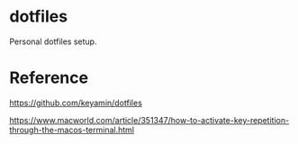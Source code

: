 # dotfiles

Personal dotfiles setup.

# Reference

https://github.com/keyamin/dotfiles

https://www.macworld.com/article/351347/how-to-activate-key-repetition-through-the-macos-terminal.html
